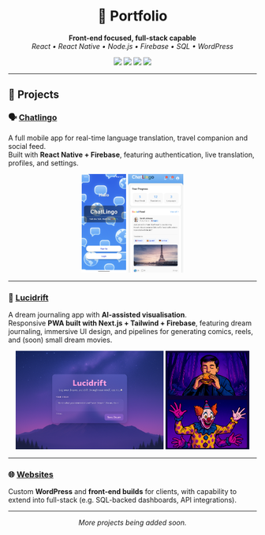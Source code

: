 <h1 align="center">💼 Portfolio</h1>
<p align="center">
  <b>Front-end focused, full-stack capable</b><br/>
  <i>React • React Native • Node.js • Firebase • SQL • WordPress</i>
</p>

<p align="center">
  <img src="https://img.shields.io/badge/Frontend-React%20%7C%20Tailwind-blue?style=for-the-badge"/>
  <img src="https://img.shields.io/badge/Mobile-React%20Native%20%7C%20Expo-green?style=for-the-badge"/>
  <img src="https://img.shields.io/badge/Backend-Node.js%20%7C%20Firebase-yellow?style=for-the-badge"/>
  <img src="https://img.shields.io/badge/CMS-WordPress%20%7C%20Custom%20Themes-lightgrey?style=for-the-badge"/>
</p>

---

## 📂 Projects

### 🗣️ [Chatlingo](./projects/Chatlingo/README.md)  
A full mobile app for real-time language translation, travel companion and social feed.  
Built with **React Native + Firebase**, featuring authentication, live translation, profiles, and settings.  

<p align="center">
  <img src="projects/Chatlingo/screenshots/login.png" height="200"/>
  <img src="projects/Chatlingo/screenshots/home.png" height="200"/>
</p>

---

### 🌌 [Lucidrift](./projects/Lucidrift/README.md)  
A dream journaling app with **AI-assisted visualisation**.  
Responsive **PWA built with Next.js + Tailwind + Firebase**, featuring dream journaling, immersive UI design, and pipelines for generating comics, reels, and (soon) small dream movies.  

<p align="center">
  <img src="projects/Lucidrift/screenshots/homepage1.png" height="200"/>
  <img src="projects/Lucidrift/screenshots/comicgrid1.png" height="200"/>
</p>

---

### 🌐 [Websites](./Websites/README.md)  
Custom **WordPress** and **front-end builds** for clients, with capability to extend into full-stack (e.g. SQL-backed dashboards, API integrations).  

---

<p align="center"><i>More projects being added soon.</i></p>
